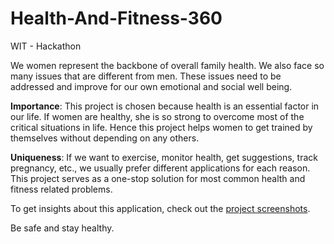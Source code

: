 # Health-And-Fitness-360
WIT - Hackathon

We women represent the backbone of overall family health. We also face so many issues that are different from men.
These issues need to be addressed and improve for our own emotional and social well being.

<b>Importance</b>: This project is chosen because health is an essential factor in our life. 
If women are healthy, she is so strong to overcome most of the critical situations in life. 
Hence this project helps women to get trained by themselves without depending on any others.

<b>Uniqueness</b>: If we want to exercise, monitor health, get suggestions, track pregnancy, etc., we usually prefer different applications for each reason. This project serves as a one-stop solution for most common health and fitness related problems.

To get insights about this application, check out the [project screenshots](https://github.com/JuhiSrivastava/Health-And-Fitness-360/blob/master/Project%20Screenshots).

Be safe and stay healthy.
